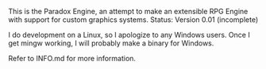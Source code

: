This is the Paradox Engine, an attempt to make an extensible RPG Engine with support for custom graphics systems.
Status: Version 0.01 (incomplete)

I do development on a Linux, so I apologize to any Windows users. Once I get mingw working, I will probably make a binary for Windows.

Refer to INFO.md for more information.
